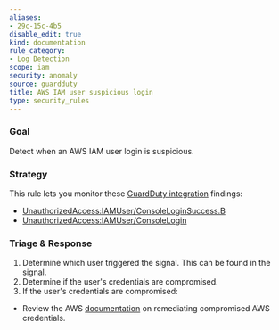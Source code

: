 ```yaml
---
aliases:
- 29c-15c-4b5
disable_edit: true
kind: documentation
rule_category:
- Log Detection
scope: iam
security: anomaly
source: guardduty
title: AWS IAM user suspicious login
type: security_rules
---
```


### Goal
Detect when an AWS IAM user login is suspicious.

### Strategy
This rule lets you monitor these [GuardDuty integration][1] findings:

* [UnauthorizedAccess:IAMUser/ConsoleLoginSuccess.B][2]
* [UnauthorizedAccess:IAMUser/ConsoleLogin][3]


### Triage & Response
1. Determine which user triggered the signal. This can be found in the signal.
2. Determine if the user's credentials are compromised.  
3. If the user's credentials are compromised:
  * Review the AWS [documentation][4] on remediating compromised AWS credentials.

[1]: https://docs.datadoghq.com/integrations/amazon_guardduty/
[2]: https://docs.aws.amazon.com/guardduty/latest/ug/guardduty_unauthorized.html#unauthorized4
[3]: https://docs.aws.amazon.com/guardduty/latest/ug/guardduty_unauthorized.html#unauthorized12
[4]: https://docs.aws.amazon.com/guardduty/latest/ug/guardduty_remediate.html#compromised-creds

